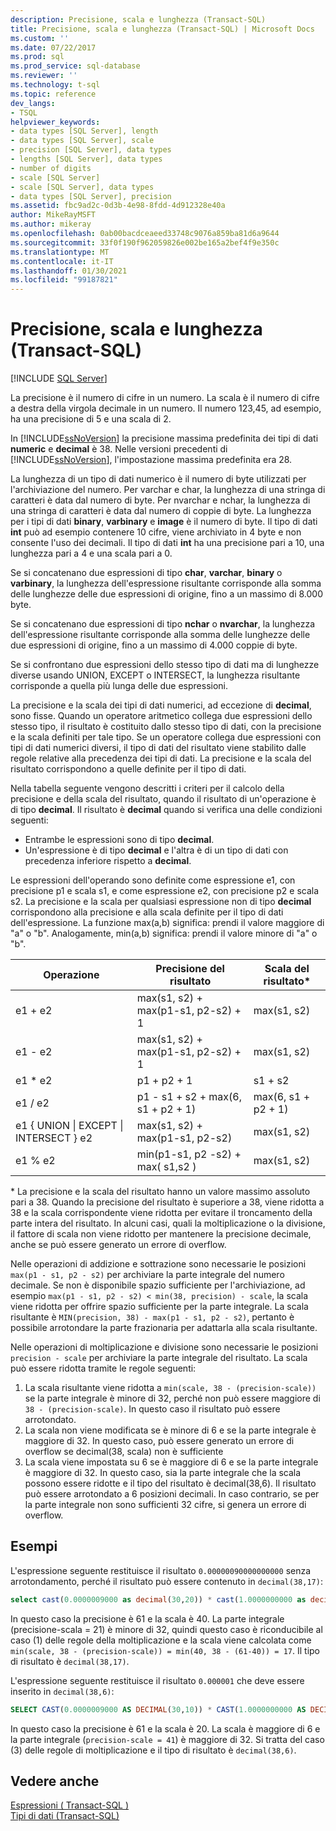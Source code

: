 ```yaml
---
description: Precisione, scala e lunghezza (Transact-SQL)
title: Precisione, scala e lunghezza (Transact-SQL) | Microsoft Docs
ms.custom: ''
ms.date: 07/22/2017
ms.prod: sql
ms.prod_service: sql-database
ms.reviewer: ''
ms.technology: t-sql
ms.topic: reference
dev_langs:
- TSQL
helpviewer_keywords:
- data types [SQL Server], length
- data types [SQL Server], scale
- precision [SQL Server], data types
- lengths [SQL Server], data types
- number of digits
- scale [SQL Server]
- scale [SQL Server], data types
- data types [SQL Server], precision
ms.assetid: fbc9ad2c-0d3b-4e98-8fdd-4d912328e40a
author: MikeRayMSFT
ms.author: mikeray
ms.openlocfilehash: 0ab00bacdceaeed33748c9076a859ba81d6a9644
ms.sourcegitcommit: 33f0f190f962059826e002be165a2bef4f9e350c
ms.translationtype: MT
ms.contentlocale: it-IT
ms.lasthandoff: 01/30/2021
ms.locfileid: "99187821"
---
```

# <a name="precision-scale-and-length-transact-sql"></a>Precisione, scala e lunghezza (Transact-SQL)
[!INCLUDE [SQL Server](../../includes/applies-to-version/sqlserver.md)]

La precisione è il numero di cifre in un numero. La scala è il numero di cifre a destra della virgola decimale in un numero. Il numero 123,45, ad esempio, ha una precisione di 5 e una scala di 2.
  
In [!INCLUDE[ssNoVersion](../../includes/ssnoversion-md.md)] la precisione massima predefinita dei tipi di dati **numeric** e **decimal** è 38. Nelle versioni precedenti di [!INCLUDE[ssNoVersion](../../includes/ssnoversion-md.md)], l'impostazione massima predefinita era 28.
  
La lunghezza di un tipo di dati numerico è il numero di byte utilizzati per l'archiviazione del numero. Per varchar e char, la lunghezza di una stringa di caratteri è data dal numero di byte. Per nvarchar e nchar, la lunghezza di una stringa di caratteri è data dal numero di coppie di byte. La lunghezza per i tipi di dati **binary**, **varbinary** e **image** è il numero di byte. Il tipo di dati **int** può ad esempio contenere 10 cifre, viene archiviato in 4 byte e non consente l'uso dei decimali. Il tipo di dati **int** ha una precisione pari a 10, una lunghezza pari a 4 e una scala pari a 0.
  
Se si concatenano due espressioni di tipo **char**, **varchar**, **binary** o **varbinary**, la lunghezza dell'espressione risultante corrisponde alla somma delle lunghezze delle due espressioni di origine, fino a un massimo di 8.000 byte.
  
Se si concatenano due espressioni di tipo **nchar** o **nvarchar**, la lunghezza dell'espressione risultante corrisponde alla somma delle lunghezze delle due espressioni di origine, fino a un massimo di 4.000 coppie di byte.
  
Se si confrontano due espressioni dello stesso tipo di dati ma di lunghezze diverse usando UNION, EXCEPT o INTERSECT, la lunghezza risultante corrisponde a quella più lunga delle due espressioni.
  
La precisione e la scala dei tipi di dati numerici, ad eccezione di **decimal**, sono fisse. Quando un operatore aritmetico collega due espressioni dello stesso tipo, il risultato è costituito dallo stesso tipo di dati, con la precisione e la scala definiti per tale tipo. Se un operatore collega due espressioni con tipi di dati numerici diversi, il tipo di dati del risultato viene stabilito dalle regole relative alla precedenza dei tipi di dati. La precisione e la scala del risultato corrispondono a quelle definite per il tipo di dati.
  
Nella tabella seguente vengono descritti i criteri per il calcolo della precisione e della scala del risultato, quando il risultato di un'operazione è di tipo **decimal**. Il risultato è **decimal** quando si verifica una delle condizioni seguenti:
-   Entrambe le espressioni sono di tipo **decimal**.  
-   Un'espressione è di tipo **decimal** e l'altra è di un tipo di dati con precedenza inferiore rispetto a **decimal**.  
  
Le espressioni dell'operando sono definite come espressione e1, con precisione p1 e scala s1, e come espressione e2, con precisione p2 e scala s2. La precisione e la scala per qualsiasi espressione non di tipo **decimal** corrispondono alla precisione e alla scala definite per il tipo di dati dell'espressione. La funzione max(a,b) significa: prendi il valore maggiore di "a" o "b". Analogamente, min(a,b) significa: prendi il valore minore di "a" o "b".
  
|Operazione|Precisione del risultato|Scala del risultato*|  
|---|---|---|
|e1 + e2|max(s1, s2) + max(p1-s1, p2-s2) + 1|max(s1, s2)|  
|e1 - e2|max(s1, s2) + max(p1-s1, p2-s2) + 1|max(s1, s2)|  
|e1 * e2|p1 + p2 + 1|s1 + s2|  
|e1 / e2|p1 - s1 + s2 + max(6, s1 + p2 + 1)|max(6, s1 + p2 + 1)|  
|e1 { UNION &#124; EXCEPT &#124; INTERSECT } e2|max(s1, s2) + max(p1-s1, p2-s2)|max(s1, s2)|  
|e1 % e2|min(p1-s1, p2 -s2) + max( s1,s2 )|max(s1, s2)|  
  
\* La precisione e la scala del risultato hanno un valore massimo assoluto pari a 38. Quando la precisione del risultato è superiore a 38, viene ridotta a 38 e la scala corrispondente viene ridotta per evitare il troncamento della parte intera del risultato. In alcuni casi, quali la moltiplicazione o la divisione, il fattore di scala non viene ridotto per mantenere la precisione decimale, anche se può essere generato un errore di overflow.

Nelle operazioni di addizione e sottrazione sono necessarie le posizioni `max(p1 - s1, p2 - s2)` per archiviare la parte integrale del numero decimale. Se non è disponibile spazio sufficiente per l'archiviazione, ad esempio `max(p1 - s1, p2 - s2) < min(38, precision) - scale`, la scala viene ridotta per offrire spazio sufficiente per la parte integrale. La scala risultante è `MIN(precision, 38) - max(p1 - s1, p2 - s2)`, pertanto è possibile arrotondare la parte frazionaria per adattarla alla scala risultante.

Nelle operazioni di moltiplicazione e divisione sono necessarie le posizioni `precision - scale` per archiviare la parte integrale del risultato. La scala può essere ridotta tramite le regole seguenti:
1.  La scala risultante viene ridotta a `min(scale, 38 - (precision-scale))` se la parte integrale è minore di 32, perché non può essere maggiore di `38 - (precision-scale)`. In questo caso il risultato può essere arrotondato.
1. La scala non viene modificata se è minore di 6 e se la parte integrale è maggiore di 32. In questo caso, può essere generato un errore di overflow se decimal(38, scala) non è sufficiente 
1. La scala viene impostata su 6 se è maggiore di 6 e se la parte integrale è maggiore di 32. In questo caso, sia la parte integrale che la scala possono essere ridotte e il tipo del risultato è decimal(38,6). Il risultato può essere arrotondato a 6 posizioni decimali. In caso contrario, se per la parte integrale non sono sufficienti 32 cifre, si genera un errore di overflow.

## <a name="examples"></a>Esempi
L'espressione seguente restituisce il risultato `0.00000090000000000` senza arrotondamento, perché il risultato può essere contenuto in `decimal(38,17)`:
```sql
select cast(0.0000009000 as decimal(30,20)) * cast(1.0000000000 as decimal(30,20)) [decimal 38,17]
```
In questo caso la precisione è 61 e la scala è 40.
La parte integrale (precisione-scala = 21) è minore di 32, quindi questo caso è riconducibile al caso (1) delle regole della moltiplicazione e la scala viene calcolata come `min(scale, 38 - (precision-scale)) = min(40, 38 - (61-40)) = 17`. Il tipo di risultato è `decimal(38,17)`.

L'espressione seguente restituisce il risultato `0.000001` che deve essere inserito in `decimal(38,6)`:
```sql
SELECT CAST(0.0000009000 AS DECIMAL(30,10)) * CAST(1.0000000000 AS DECIMAL(30,10)) [decimal(38, 6)]
```
In questo caso la precisione è 61 e la scala è 20.
La scala è maggiore di 6 e la parte integrale (`precision-scale = 41`) è maggiore di 32. Si tratta del caso (3) delle regole di moltiplicazione e il tipo di risultato è `decimal(38,6)`.

## <a name="see-also"></a>Vedere anche
[Espressioni &#40; Transact-SQL &#41;](../../t-sql/language-elements/expressions-transact-sql.md)  
[Tipi di dati &#40;Transact-SQL&#41;](../../t-sql/data-types/data-types-transact-sql.md)
  
